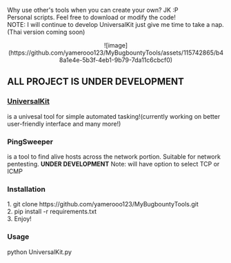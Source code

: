 Why use other's tools when you can create your own? JK :P<br />
Personal scripts. Feel free to download or modify the code!<br />
NOTE: I will continue to develop UniversalKit just give me time to take a nap.(Thai version coming soon)
<center>![image](https://github.com/yamerooo123/MyBugbountyTools/assets/115742865/b48a1e4e-5b3f-4eb1-9b79-7da11c6cbcf0)</center>


<h2><b>ALL PROJECT IS UNDER DEVELOPMENT</b></h2>
<u><h3>UniversalKit</h3></u>
is a univesal tool for simple automated tasking!(currently working on better user-friendly interface and many more!)<br />
<p><h3>PingSweeper</h3></p> is a tool to find alive hosts across the network portion. Suitable for network pentesting. <b>UNDER DEVELOPMENT</b> Note: will have option to select TCP or ICMP

<h3>Installation</h3>
1. git clone https://github.com/yamerooo123/MyBugbountyTools.git<br />
2. pip install -r requirements.txt<br />
3. Enjoy!<br />

<h3>Usage</h3>
python UniversalKit.py <br />


